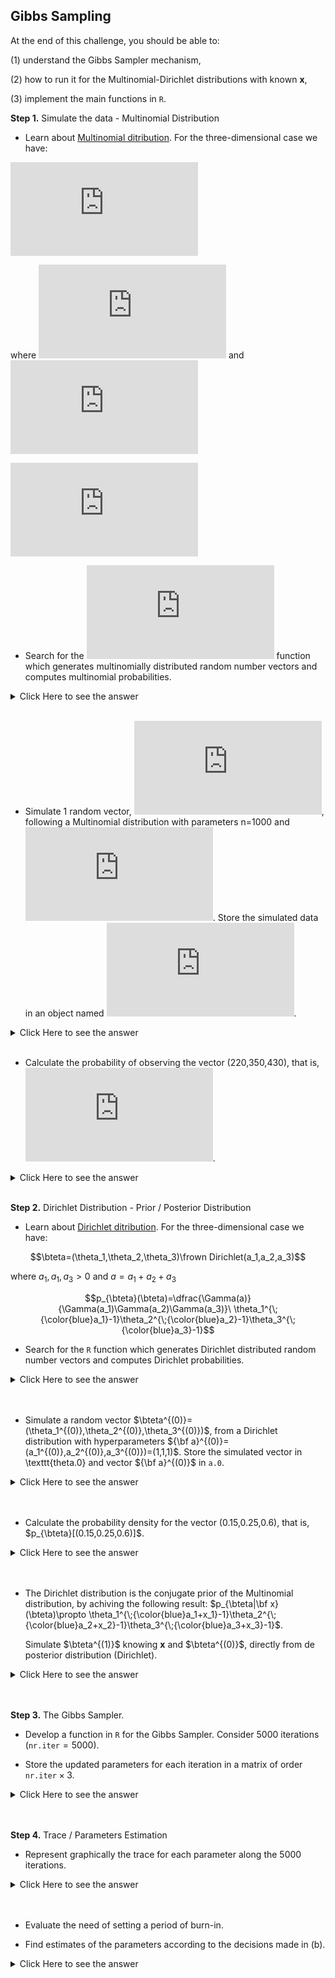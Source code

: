 ## Gibbs Sampling

At the end of this challenge, you should be able to:

(1) understand the Gibbs Sampler mechanism,

(2) how to run it for the Multinomial-Dirichlet distributions with known **x**,

(3) implement the main functions in $\texttt{R}$.


**Step 1.** Simulate the data - Multinomial Distribution

* Learn about [Multinomial ditribution](https://en.wikipedia.org/wiki/Multinomial_distribution). For the three-dimensional case we have:

![eq1](http://latex.codecogs.com/gif.latex?%7B%5Cbf%20X%7D%3D%28X_1%2CX_2%2CX_3%29%5Cfrown%20Multinomial%28n%3B%5Ctheta_1%2C%5Ctheta_2%2C%5Ctheta_3%29)

where ![](http://latex.codecogs.com/gif.latex?X_i%5Cin%5C%7B0%2C1%2C2%2C%5Cldots%5C%7D) and ![](http://latex.codecogs.com/gif.latex?%24%5Ctheta_1&plus;%5Ctheta_2&plus;%5Ctheta_3%3D1%5Cquad%20%28%5Ctheta_i%3E0%29%24)

![](http://latex.codecogs.com/gif.latex?%24%24P%5B%28X_1%2CX_2%2CX_3%29%3D%28x_1%2Cx_2%2Cx_3%29%5C%20%7C%5C%20%5Ctheta_1%2C%5Ctheta_2%2C%5Ctheta_3%5D%3D%5Cdfrac%7Bn%21%7D%7Bx_1%21x_2%21x_3%21%7D%5C%20%5Ctheta_1%5E%7B%5C%3Bx_1%7D%5Ctheta_2%5E%7B%5C%3Bx_2%7D%5Ctheta_3%5E%7B%5C%3Bx_3%7D%24%24)

* Search for the ![](http://latex.codecogs.com/gif.latex?%24%5Ctexttt%7BR%7D%24) function which generates multinomially distributed random number vectors and computes multinomial probabilities.

<details><summary>Click Here to see the answer</summary><p>

```r
?rmultinom
```
</p></details>
<br/>

* Simulate 1 random vector, ![](http://latex.codecogs.com/gif.latex?%24%7B%5Cbf%20x%7D%3D%28x_%7B1%7D%2Cx_%7B2%7D%2Cx_%7B3%7D%29%24), following a Multinomial distribution with parameters n=1000 and ![](http://latex.codecogs.com/gif.latex?%7B%5Cboldsymbol%5Ctheta%7D%3D%28%5Ctheta_1%2C%5Ctheta_2%2C%5Ctheta_3%29%3D%280.2%2C0.3%2C0.5%29). Store the simulated data in an object named ![](http://latex.codecogs.com/gif.latex?%24%5Ctexttt%7Bdata%7D%24).

<details><summary>Click Here to see the answer</summary><p>

```r
theta<-c(0.2,0.3,0.5)
data<-rmultinom(1,1000,theta)
data
```
</p></details>
<br/>

* Calculate the probability of observing the vector (220,350,430), that is, ![](http://latex.codecogs.com/gif.latex?P%5B%28X_1%2CX_2%2CX_3%29%3D%28220%2C350%2C430%29%5C%20%7C%5C%20%5Cboldsymbol%7B%5Ctheta%7D%5D).

<details><summary>Click Here to see the answer</summary><p>

```r
dmultinom(c(220,350,430),1000,theta)
```
</p></details>
<br/>

**Step 2.** Dirichlet Distribution - Prior / Posterior Distribution

* Learn about [Dirichlet ditribution](https://en.wikipedia.org/wiki/Dirichlet_distribution). For the three-dimensional case we have:

$$\bteta=(\theta_1,\theta_2,\theta_3)\frown Dirichlet(a_1,a_2,a_3)$$

where $a_1,a_1,a_3>0$ and $a=a_1+a_2+a_3$

$$p_{\bteta}(\bteta)=\dfrac{\Gamma(a)}{\Gamma(a_1)\Gamma(a_2)\Gamma(a_3)}\ \theta_1^{\;{\color{blue}a_1}-1}\theta_2^{\;{\color{blue}a_2}-1}\theta_3^{\;{\color{blue}a_3}-1}$$

* Search for the $\texttt{R}$ function which generates Dirichlet distributed random number vectors and computes Dirichlet probabilities.

<details><summary>Click Here to see the answer</summary><p>

```r
?rdirichlet
library(gtools)
```
</p></details>
<br/>
<br/>

* Simulate a random vector $\bteta^{(0)}=(\theta_1^{(0)},\theta_2^{(0)},\theta_3^{(0)})$, from a Dirichlet distribution with hyperparameters ${\bf a}^{(0)}=(a_1^{(0)},a_2^{(0)},a_3^{(0)})=(1,1,1)$. Store the simulated vector in \texttt{theta.0} and vector ${\bf a}^{(0)}$ in $\texttt{a.0}$.

<details><summary>Click Here to see the answer</summary><p>

```r
a.0<-c(1,1,1)
theta.0<-rdirichlet(1,a.0)
theta.0
```
</p></details>
<br/>
<br/>

* Calculate the probability density for the vector (0.15,0.25,0.6), that is, $p_{\bteta}[(0.15,0.25,0.6)]$.

<details><summary>Click Here to see the answer</summary><p>

```r
ddirichlet(c(0.15,0.25,0.6),a.0) # Note: prob density function > 0
```
</p></details>
<br/>
<br/>

* The Dirichlet distribution is the conjugate prior of the Multinomial distribution, by achiving the following result:   $p_{\bteta|\bf x}(\bteta)\propto \theta_1^{\;{\color{blue}a_1+x_1}-1}\theta_2^{\;{\color{blue}a_2+x_2}-1}\theta_3^{\;{\color{blue}a_3+x_3}-1}$.

  Simulate $\bteta^{(1)}$ knowing **x** and $\bteta^{(0)}$,
directly from de posterior distribution (Dirichlet).

<details><summary>Click Here to see the answer</summary><p>

```r
data<-t(data) # need a row vector
updated.theta<-rdirichlet(1,a.0+data) # Note: prob density function > 0
updated.theta
```
</p></details>
<br/>
<br/>

**Step 3.** The Gibbs Sampler.

* Develop a function in $\texttt{R}$ for the Gibbs Sampler. Consider 5000 iterations ($\texttt{nr.iter}=5000$).

* Store the updated parameters for each iteration in a  matrix of order $\texttt{nr.iter}\times 3$.

<details><summary>Click Here to see the answer</summary><p>

```r
nr.iter<-5000
theta.all.iter<-matrix(0,5000,3)

a<-a.0
for(i in 1:nr.iter)
{
  theta.all.iter[i,]<-rdirichlet(1,a) 
  a<-a+data
  # cat(i,"\n")
}
tail(theta.all.iter)  # last 6 rows
```
</p></details>
<br/>
<br/>

**Step 4.** Trace / Parameters Estimation

* Represent graphically the trace for each parameter along the 5000 iterations.

<details><summary>Click Here to see the answer</summary><p>

```r
par(mfrow=c(1,3))

plot(1:nr.iter,theta.all.iter[,1],ylim=c(0,0.5),main=expression(paste("Trace for ",theta[1])),ylab=expression(theta),xlab="iteration")
plot(1:nr.iter,theta.all.iter[,2],ylim=c(0,0.5),main=expression(paste("Trace for ",theta[2])),ylab=expression(theta),xlab="iteration")
plot(1:nr.iter,theta.all.iter[,3],ylim=c(0,0.5),main=expression(paste("Trace for ",theta[3])),ylab=expression(theta),xlab="iteration")
```
</p></details>
<br/>
<br/>

* Evaluate the need of setting a period of burn-in.

* Find estimates of the parameters according to the decisions made in (b).

<details><summary>Click Here to see the answer</summary><p>

```r
theta.final<-apply(theta.all.iter[1001:5000,],2,mean) # 2: 'by column'
round(theta.final,2)
```
</p></details>
<br/>
<br/>
